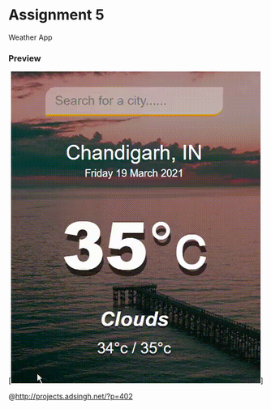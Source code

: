 # Assignment 5
Weather App


<p text-align="center"><h3>Preview</h3></p>

[![Demo](demo.gif)]

@http://projects.adsingh.net/?p=402



